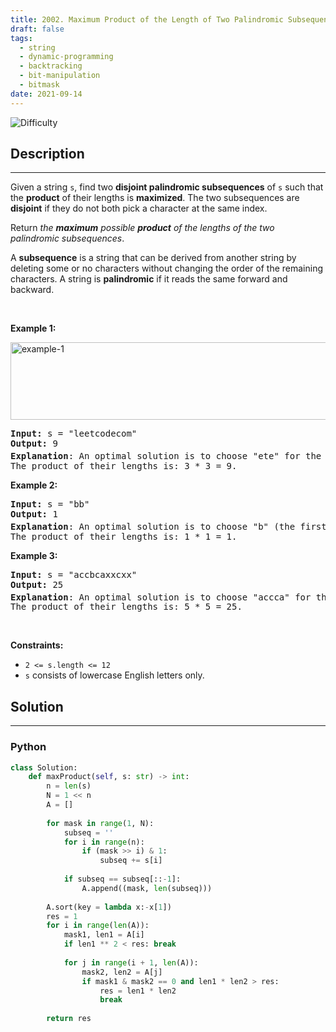 ```yaml
---
title: 2002. Maximum Product of the Length of Two Palindromic Subsequences
draft: false
tags: 
  - string
  - dynamic-programming
  - backtracking
  - bit-manipulation
  - bitmask
date: 2021-09-14
---
```


![Difficulty](https://img.shields.io/badge/Difficulty-Medium-blue.svg)

## Description

---
<p>Given a string <code>s</code>, find two <strong>disjoint palindromic subsequences</strong> of <code>s</code> such that the <strong>product</strong> of their lengths is <strong>maximized</strong>. The two subsequences are <strong>disjoint</strong> if they do not both pick a character at the same index.</p>

<p>Return <em>the <strong>maximum</strong> possible <strong>product</strong> of the lengths of the two palindromic subsequences</em>.</p>

<p>A <strong>subsequence</strong> is a string that can be derived from another string by deleting some or no characters without changing the order of the remaining characters. A string is <strong>palindromic</strong> if it reads the same forward and backward.</p>

<p>&nbsp;</p>
<p><strong class="example">Example 1:</strong></p>
<img alt="example-1" src="https://assets.leetcode.com/uploads/2021/08/24/two-palindromic-subsequences.png" style="width: 550px; height: 124px;" />
<pre>
<strong>Input:</strong> s = &quot;leetcodecom&quot;
<strong>Output:</strong> 9
<strong>Explanation</strong>: An optimal solution is to choose &quot;ete&quot; for the 1<sup>st</sup> subsequence and &quot;cdc&quot; for the 2<sup>nd</sup> subsequence.
The product of their lengths is: 3 * 3 = 9.
</pre>

<p><strong class="example">Example 2:</strong></p>

<pre>
<strong>Input:</strong> s = &quot;bb&quot;
<strong>Output:</strong> 1
<strong>Explanation</strong>: An optimal solution is to choose &quot;b&quot; (the first character) for the 1<sup>st</sup> subsequence and &quot;b&quot; (the second character) for the 2<sup>nd</sup> subsequence.
The product of their lengths is: 1 * 1 = 1.
</pre>

<p><strong class="example">Example 3:</strong></p>

<pre>
<strong>Input:</strong> s = &quot;accbcaxxcxx&quot;
<strong>Output:</strong> 25
<strong>Explanation</strong>: An optimal solution is to choose &quot;accca&quot; for the 1<sup>st</sup> subsequence and &quot;xxcxx&quot; for the 2<sup>nd</sup> subsequence.
The product of their lengths is: 5 * 5 = 25.
</pre>

<p>&nbsp;</p>
<p><strong>Constraints:</strong></p>

<ul>
	<li><code>2 &lt;= s.length &lt;= 12</code></li>
	<li><code>s</code> consists of lowercase English letters only.</li>
</ul>


## Solution

---
### Python
``` py title='maximum-product-of-the-length-of-two-palindromic-subsequences'
class Solution:
    def maxProduct(self, s: str) -> int:
        n = len(s)
        N = 1 << n
        A = []
        
        for mask in range(1, N):
            subseq = ''
            for i in range(n):
                if (mask >> i) & 1:
                    subseq += s[i]
            
            if subseq == subseq[::-1]:
                A.append((mask, len(subseq)))
        
        A.sort(key = lambda x:-x[1])
        res = 1
        for i in range(len(A)):
            mask1, len1 = A[i]
            if len1 ** 2 < res: break
            
            for j in range(i + 1, len(A)):
                mask2, len2 = A[j]
                if mask1 & mask2 == 0 and len1 * len2 > res:
                    res = len1 * len2
                    break
        
        return res

```

